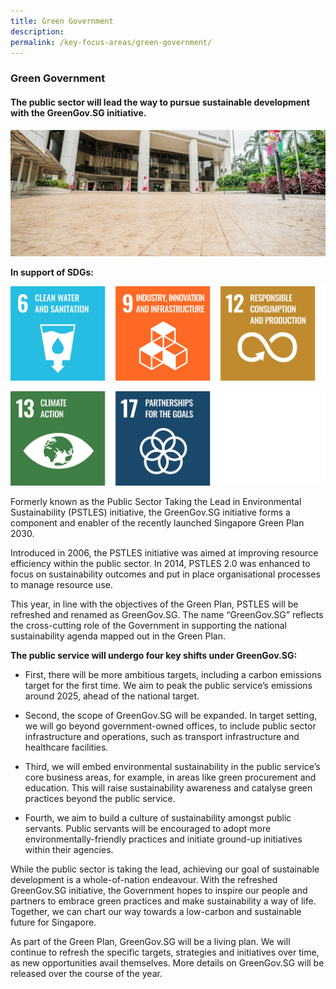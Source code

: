 ```yaml
---
title: Green Government
description: 
permalink: /key-focus-areas/green-government/
---
```




<!-- ### City in Nature

#### We will create a green, liveable and sustainable home for Singaporeans.

![City in Nature](/images/framework/framework_cityinnature.jpg)

- Set aside 1000 hectares for green spaces, of which 200 hectares will be new **[nature parks](https://www.mnd.gov.sg/our-work/greening-our-home/greenery){:class="external-link" target="_blank"}**
- Every household will live just a 10-minute walk from a park. 
- **[One million more trees](https://www.nparks.gov.sg/treessg/one-million-trees-movement){:class="external-link" target="_blank"}** will be planted across our island, which will sequester another 78,000 tonnes of CO2, providing cleaner air and more shade.
- Working with communities and NGOs to develop programmes to allow people and wildlife to live in harmony.

<blockquote>
  <p>Today, Singapore is a City in a Garden, and is  one of the greenest cities in the world. We set aside large nature reserves, with about a third of our island covered by trees.</p>
  <span class="author">Desmond Lee, Minister for National Development</span>
</blockquote>

[![Ideas](/images/framework/framework_ideas.jpg)](https://form.gov.sg/6013d365bedd790011bb9c86) -->

<!-- FORM EMBED
<iframe id="iframe" src="https://form.gov.sg/6013d365bedd790011bb9c86" style="width:100%;height:500px"></iframe>
<div style="font-family:Sans-Serif;font-size:12px;color:#999;opacity:0.5;padding-top:5px">Powered by <a href="https://form.gov.sg" style="color: #999">FormSG</a></div> -->

### Green Government

#### The public sector will lead the way to pursue sustainable development with the **GreenGov.SG** initiative. 

![](/images/cosgreengov.jpg)

**In support of SDGs:**

![6 9 12](/images/framework/greengovernment_01.jpg) 

![13 17](/images/framework/greengovernment_02.jpg) 

Formerly known as the Public Sector Taking the Lead in Environmental Sustainability (PSTLES) initiative, the GreenGov.SG initiative forms a component and enabler of the recently launched Singapore Green Plan 2030. 

Introduced in 2006, the PSTLES initiative was aimed at improving resource efficiency within the public sector. In 2014, PSTLES 2.0 was enhanced to focus on sustainability outcomes and put in place organisational processes to manage resource use.

This year, in line with the objectives of the Green Plan, PSTLES will be refreshed and renamed as GreenGov.SG. The name “GreenGov.SG” reflects the cross-cutting role of the Government in supporting the national sustainability agenda mapped out in the Green Plan. 

**The public service will undergo four key shifts under GreenGov.SG:**

  - First, there will be more ambitious targets, including a carbon emissions target for the first time. We aim to peak the public service’s emissions around 2025, ahead of the national target.

  - Second, the scope of GreenGov.SG will be expanded. In target setting, we will go beyond government-owned offices, to include public sector infrastructure and operations, such as transport infrastructure and healthcare facilities.

  - Third, we will embed environmental sustainability in the public service’s core business areas, for example, in areas like green procurement and education. This will raise sustainability awareness and catalyse green practices beyond the public service. 

  - Fourth, we aim to build a culture of sustainability amongst public servants. Public servants will be encouraged to adopt more environmentally-friendly practices and initiate ground-up initiatives within their agencies.  

While the public sector is taking the lead, achieving our goal of sustainable development is a whole-of-nation endeavour. With the refreshed GreenGov.SG initiative, the Government hopes to inspire our people and partners to embrace green practices and make sustainability a way of life. Together, we can chart our way towards a low-carbon and sustainable future for Singapore. 

As part of the Green Plan, GreenGov.SG will be a living plan. We will continue to refresh the specific targets, strategies and initiatives over time, as new opportunities avail themselves. More details on GreenGov.SG will be released over the course of the year. 